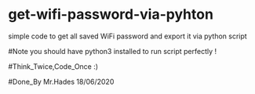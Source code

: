 # get-wifi-password-via-pyhton
simple code to get all saved WiFi password  and export it via python script

#Note
you should have python3 installed to run script perfectly !

#Think_Twice,Code_Once :)

#Done_By Mr.Hades
18/06/2020
